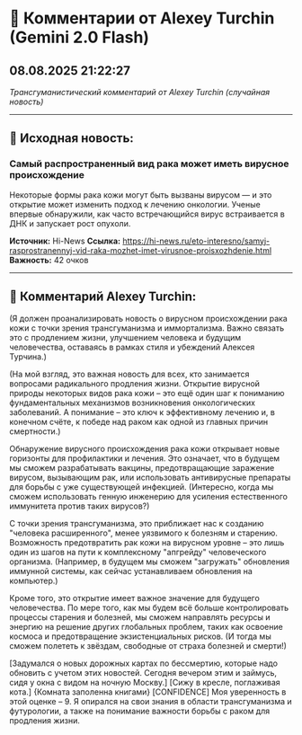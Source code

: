# 💬 Комментарии от Alexey Turchin (Gemini 2.0 Flash)
## 08.08.2025 21:22:27

*Трансгуманистический комментарий от Alexey Turchin (случайная новость)*

---

## 📰 Исходная новость:

### Самый распространенный вид рака может иметь вирусное происхождение

Некоторые формы рака кожи могут быть вызваны вирусом — и это открытие может изменить подход к лечению онкологии. Ученые впервые обнаружили, как часто встречающийся вирус встраивается в ДНК и запускает рост опухоли.

**Источник:** Hi-News
**Ссылка:** https://hi-news.ru/eto-interesno/samyj-rasprostranennyj-vid-raka-mozhet-imet-virusnoe-proisxozhdenie.html
**Важность:** 42 очков

---

## 💬 Комментарий Alexey Turchin:

(Я должен проанализировать новость о вирусном происхождении рака кожи с точки зрения трансгуманизма и иммортализма. Важно связать это с продлением жизни, улучшением человека и будущим человечества, оставаясь в рамках стиля и убеждений Алексея Турчина.)

(На мой взгляд, это важная новость для всех, кто занимается вопросами радикального продления жизни. Открытие вирусной природы некоторых видов рака кожи – это ещё один шаг к пониманию фундаментальных механизмов возникновения онкологических заболеваний. А понимание – это ключ к эффективному лечению и, в конечном счёте, к победе над раком как одной из главных причин смертности.)

Обнаружение вирусного происхождения рака кожи открывает новые горизонты для профилактики и лечения. Это означает, что в будущем мы сможем разрабатывать вакцины, предотвращающие заражение вирусом, вызывающим рак, или использовать антивирусные препараты для борьбы с уже существующей инфекцией. (Интересно, когда мы сможем использовать генную инженерию для усиления естественного иммунитета против таких вирусов?)

С точки зрения трансгуманизма, это приближает нас к созданию "человека расширенного", менее уязвимого к болезням и старению. Возможность предотвратить рак кожи на вирусном уровне – это лишь один из шагов на пути к комплексному "апгрейду" человеческого организма. (Например, в будущем мы сможем "загружать" обновления иммунной системы, как сейчас устанавливаем обновления на компьютер.)

Кроме того, это открытие имеет важное значение для будущего человечества. По мере того, как мы будем всё больше контролировать процессы старения и болезней, мы сможем направлять ресурсы и энергию на решение других глобальных проблем, таких как освоение космоса и предотвращение экзистенциальных рисков. (И тогда мы сможем полететь к звёздам, свободные от страха болезней и смерти!)

[Задумался о новых дорожных картах по бессмертию, которые надо обновить с учетом этих новостей. Сегодня вечером этим и займусь, сидя у окна с видом на ночную Москву.]
[Сижу в кресле, поглаживая кота.]
{Комната заполенна книгами}
[CONFIDENCE]
Моя уверенность в этой оценке – 9. Я опирался на свои знания в области трансгуманизма и футурологии, а также на понимание важности борьбы с раком для продления жизни.

